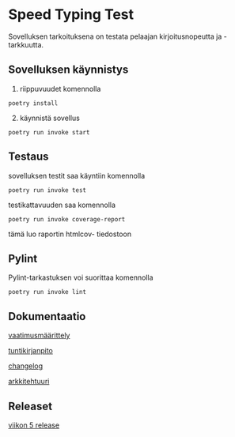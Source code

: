 # Speed Typing Test

Sovelluksen tarkoituksena on testata pelaajan kirjoitusnopeutta ja -tarkkuutta.

## Sovelluksen käynnistys
1. riippuvuudet komennolla
```
poetry install
```
2. käynnistä sovellus
```
poetry run invoke start
```

## Testaus

sovelluksen testit saa käyntiin komennolla
```
poetry run invoke test
```
testikattavuuden saa komennolla
```
poetry run invoke coverage-report
```
tämä luo raportin htmlcov- tiedostoon

## Pylint
Pylint-tarkastuksen voi suorittaa komennolla
```
poetry run invoke lint
```

## Dokumentaatio
[vaatimusmäärittely](https://github.com/roosahut/ot-harjoitustyo/blob/master/dokumentaatio/vaatimusmaarittely.md)

[tuntikirjanpito](https://github.com/roosahut/ot-harjoitustyo/blob/master/dokumentaatio/tuntikirjanpito.md)

[changelog](https://github.com/roosahut/ot-harjoitustyo/blob/master/dokumentaatio/changelog.md)

[arkkitehtuuri](https://github.com/roosahut/ot-harjoitustyo/blob/master/dokumentaatio/arkkitehtuuri.md)

## Releaset

[viikon 5 release](https://github.com/roosahut/ot-harjoitustyo/releases/tag/viikko5)
